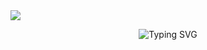 <img src="https://wallpapers.com/images/hd/cyberpunk-city-background-zydka6wgso9qt0ba.jpg">

<p align="center">
 <img src="https://readme-typing-svg.herokuapp.com?font=Rubik+Mono+One&pause=4000&color=573C8C&center=true&vCenter=true&width=805&lines=Hi+I'm+Nicolas+Alves;Full+Stack+Developer+%7C+Open+Source+Lover" alt="Typing SVG" />
</p>


